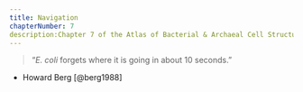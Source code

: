 ```yaml
---
title: Navigation
chapterNumber: 7
description:Chapter 7 of the Atlas of Bacterial & Archaeal Cell Structure covers the structures that microbes use to navigate through their environments
---
```

> “*E. coli* forgets where it is going in about 10 seconds.”  
- Howard Berg [@berg1988]

